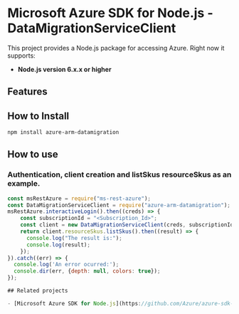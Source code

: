 # Microsoft Azure SDK for Node.js - DataMigrationServiceClient
This project provides a Node.js package for accessing Azure. Right now it supports:
- **Node.js version 6.x.x or higher**

## Features


## How to Install

```bash
npm install azure-arm-datamigration
```

## How to use

### Authentication, client creation and listSkus resourceSkus as an example.

```javascript
const msRestAzure = require("ms-rest-azure");
const DataMigrationServiceClient = require("azure-arm-datamigration");
msRestAzure.interactiveLogin().then((creds) => {
    const subscriptionId = "<Subscription_Id>";
    const client = new DataMigrationServiceClient(creds, subscriptionId);
    return client.resourceSkus.listSkus().then((result) => {
      console.log("The result is:");
      console.log(result);
    });
}).catch((err) => {
  console.log('An error ocurred:');
  console.dir(err, {depth: null, colors: true});
});

## Related projects

- [Microsoft Azure SDK for Node.js](https://github.com/Azure/azure-sdk-for-node)
